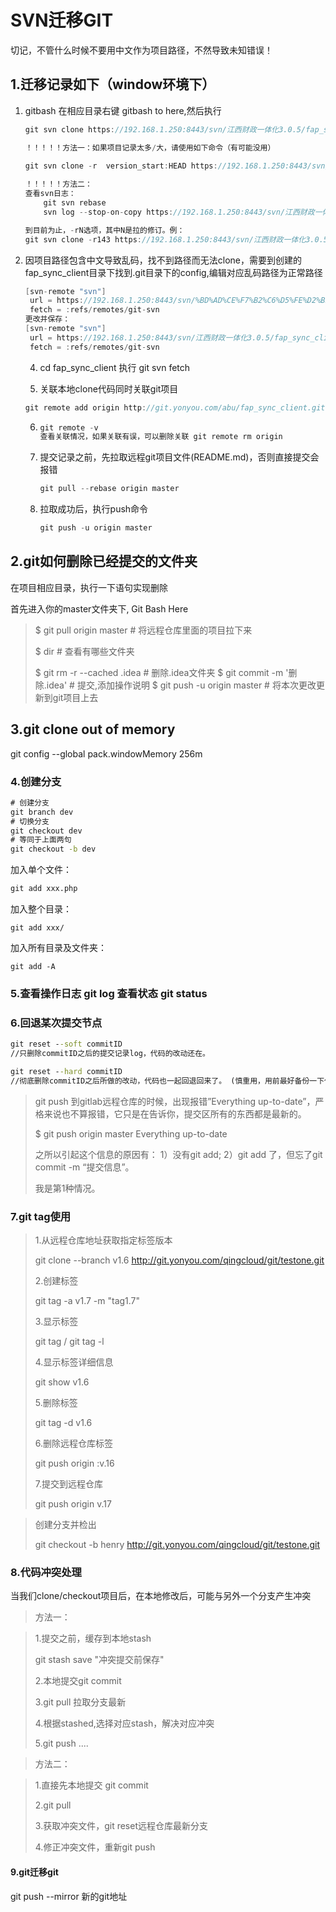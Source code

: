 # SVN迁移GIT

切记，不管什么时候不要用中文作为项目路径，不然导致未知错误！

## 1.迁移记录如下（window环境下）

1. gitbash 在相应目录右键 gitbash to here,然后执行

   ```java
   git svn clone https://192.168.1.250:8443/svn/江西财政一体化3.0.5/fap_sync_client/trunk/fap_sync_client
   
   ！！！！！方法一：如果项目记录太多/大，请使用如下命令（有可能没用）
       
   git svn clone -r  version_start:HEAD https://192.168.1.250:8443/svn/江西财政一体化3.0.5/fap_sync_client/trunk/fap_sync_client
   
   ！！！！！方法二：
   查看svn日志：
       git svn rebase
       svn log --stop-on-copy https://192.168.1.250:8443/svn/江西财政一体化3.0.5/fap_sync_client/trunk/fap_sync_client
   
   到目前为止，-rN选项，其中N是拉的修订。例：
   git svn clone -r143 https://192.168.1.250:8443/svn/江西财政一体化3.0.5/fap_sync_client/trunk/fap_sync_client
   
   ```

2. 因项目路径包含中文导致乱码，找不到路径而无法clone，需要到创建的fap_sync_client目录下找到.git目录下的config,编辑对应乱码路径为正常路径

   ```java
   [svn-remote "svn"]
   	url = https://192.168.1.250:8443/svn/%BD%AD%CE%F7%B2%C6%D5%FE%D2%BB%CC%E5%BB%AF3.0.5/fap_sync_client/trunk/fap_sync_client
   	fetch = :refs/remotes/git-svn
   更改并保存：
   [svn-remote "svn"]
   	url = https://192.168.1.250:8443/svn/江西财政一体化3.0.5/fap_sync_client/trunk/fap_sync_client
   	fetch = :refs/remotes/git-svn
   ```

   4. cd fap_sync_client 执行 git svn fetch

   5.  关联本地clone代码同时关联git项目

      ```java
      git remote add origin http://git.yonyou.com/abu/fap_sync_client.git
      ```

   6. ```java
      git remote -v 
      查看关联情况，如果关联有误，可以删除关联 git remote rm origin
      ```

   7. 提交记录之前，先拉取远程git项目文件(README.md)，否则直接提交会报错 

      ```java
      git pull --rebase origin master
      ```

   8. 拉取成功后，执行push命令

      ```java
      git push -u origin master
      ```

## 2.git如何删除已经提交的文件夹

在项目相应目录，执行一下语句实现删除

首先进入你的master文件夹下, Git Bash Here

> $ git pull origin master                    # 将远程仓库里面的项目拉下来
>
> $ dir                                                # 查看有哪些文件夹
>
> $ git rm -r --cached .idea              # 删除.idea文件夹
> $ git commit -m '删除.idea'        # 提交,添加操作说明
> $ git push -u origin master        # 将本次更改更新到git项目上去

## 3.git clone out of memory

git config --global pack.windowMemory 256m

### 4.创建分支

```cmd
# 创建分支
git branch dev
# 切换分支
git checkout dev
# 等同于上面两句
git checkout -b dev
```

加入单个文件：

```cmd
git add xxx.php
```

加入整个目录：

```
git add xxx/
```

加入所有目录及文件夹：

```
git add -A
```

### 5.查看操作日志 git log 查看状态 git status

### 6.回退某次提交节点

```cmd
git reset --soft commitID  
//只删除commitID之后的提交记录log，代码的改动还在。

git reset --hard commitID  
//彻底删除commitID之后所做的改动，代码也一起回退回来了。 (慎重用，用前最好备份一下代码，或者用git diff 生成一个patch)
```

> git push 到gitlab远程仓库的时候，出现报错”Everything up-to-date”，严格来说也不算报错，它只是在告诉你，提交区所有的东西都是最新的。
>
> $ git push origin master
> Everything up-to-date
>
> 之所以引起这个信息的原因有：
> 1）没有git add;
> 2）git add 了，但忘了git commit -m “提交信息”。
>
> 我是第1种情况。

### 7.git tag使用

> 1.从远程仓库地址获取指定标签版本
>
> git clone --branch v1.6 http://git.yonyou.com/qingcloud/git/testone.git
>
> 2.创建标签
>
> git tag -a v1.7 -m "tag1.7"
>
> 3.显示标签
>
> git tag      /               git tag -l
>
> 4.显示标签详细信息
>
> git show v1.6
>
> 5.删除标签
>
> git tag -d v1.6
>
> 6.删除远程仓库标签
>
> git push origin :v.16
>
> 7.提交到远程仓库
>
> git push origin  v.17

> 创建分支并检出
>
> git  checkout -b henry  http://git.yonyou.com/qingcloud/git/testone.git

### 8.代码冲突处理

当我们clone/checkout项目后，在本地修改后，可能与另外一个分支产生冲突

> 方法一：

> 1.提交之前，缓存到本地stash
>
> git stash save "冲突提交前保存" 
>
> 2.本地提交git commit
>
> 3.git pull 拉取分支最新
>
> 4.根据stashed,选择对应stash，解决对应冲突
>
> 5.git push ....

> 方法二：

> 1.直接先本地提交 git commit
>
> 2.git pull 
>
> 3.获取冲突文件，git reset远程仓库最新分支
>
> 4.修正冲突文件，重新git push

#### 9.git迁移git

git push --mirror 新的git地址
